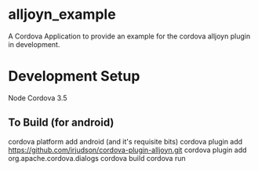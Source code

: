 alljoyn_example
===============

A Cordova Application to provide an example for the cordova alljoyn plugin in development.


Development Setup
=================

Node
Cordova 3.5

To Build (for android)
----------------------

cordova platform add android (and it's requisite bits)
cordova plugin add https://github.com/irjudson/cordova-plugin-alljoyn.git
cordova plugin add org.apache.cordova.dialogs
cordova build 
cordova run
